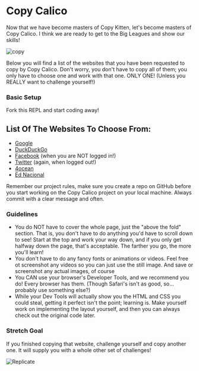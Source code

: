 # Copy Calico

Now that we have become masters of Copy Kitten, let's become masters of Copy Calico. I think we are ready to get to the Big Leagues and show our skills!

![copy](https://proxy.duckduckgo.com/iu/?u=https%3A%2F%2Finsomniacharold.files.wordpress.com%2F2010%2F11%2Fcopycat.jpg&f=1)

Below you will find a list of the websites that you have been requested to copy by Copy Calico. Don't worry, you don't have to copy all of them; you only have to choose one and work with that one. ONLY ONE! (Unless you REALLY want to challenge yourself!)

### Basic Setup

Fork this REPL and start coding away!

## List Of The Websites To Choose From:

- [Google](https://www.google.com/)
- [DuckDuckGo](https://duckduckgo.com/)
- [Facebook](https://www.facebook.com/) (when you are NOT logged in!)
- [Twitter](https://twitter.com/) (again, when logged out!)
- [4ocean](https://www.4ocean.com/)
- [Ed Nacional](https://ednacional.com/)

Remember our project rules, make sure you create a repo on GitHub before you start working on the Copy Calico project on your local machine. Always commit with a clear message and often.

### Guidelines

- You do NOT have to cover the whole page, just the "above the fold" section. That is, you don't have to do anything you'd have to scroll down to see! Start at the top and work your way down, and if you only get halfway down the page, that's acceptable. The farther you go, the more you'll learn!
- You don't have to do any fancy fonts or animations or videos. Feel free ot screenshot any videos so you can just use the still image. And save or screenshot any actual images, of course
- You CAN use your browser's Developer Tools, and we recommend you do! Every browser has them. (Though Safari's isn't as good, so... probably use something else?)
- While your Dev Tools will actually show you the HTML and CSS you could steal, getting it perfect isn't the point; learning is. Make yourself work on implementing the layout yourself, and then you can always check out the original code later.

### Stretch Goal

If you finished copying that website, challenge yourself and copy another one. It will supply you with a whole other set of challenges!

![Replicate](https://proxy.duckduckgo.com/iu/?u=https%3A%2F%2Fi.imgflip.com%2F1dj52z.jpg&f=1)
